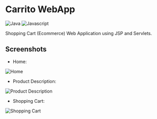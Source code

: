 # Carrito WebApp

![Java](https://img.shields.io/badge/java-EC1F24?style=for-the-badge&logo=openjdk&logoColor=white&labelColor=101010)
![Javascript](https://img.shields.io/badge/javascript-F7DF1E?style=for-the-badge&logo=javascript&logoColor=white&labelColor=101010)

Shopping Cart (Ecommerce) Web Application using JSP and Servlets.

## Screenshots

* Home:

![Home](https://i.imgur.com/FjTG8PO.png "Home")

* Product Description:

![Product Description](https://i.imgur.com/XxY9M8S.png "Product Description")

* Shopping Cart:

![Shopping Cart](https://i.imgur.com/DPYY0Fg.png "Shopping Cart")
